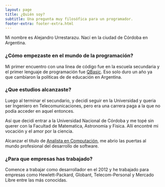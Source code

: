 ```yaml
---
layout: page
title: ¿Quién soy?
subtitle: Una pregunta muy filosófica para un programador.
footer-extra: footer-extra.html
---
```


Mi nombre es Alejandro Urrestarazu. Nací en la ciudad de Córdoba en Argentina.


### ¿Cómo empezaste en el mundo de la programación?

Mi primer encuentro con una linea de código fue en la escuela secundaria y el primer lenguaje de programación fue [QBasic](https://es.wikipedia.org/wiki/QBASIC). Eso solo duro un año ya que cambiaron la politicas de de educación en Argentina.

### ¿Que estudios alcanzaste?

Luego al terminar el secundario, y decidí seguir en la Universidad y queria ser Ingeniero en Telecomunicaciones, pero era una carrera paga a la que no podía acceder en aquel entonces.

Así que decidí entrar a la Universidad Nacional de Córdoba y me topé sin querer con la Facultad de Matematica, Astronomia y Fisica. Allí encontré mi vocación y el amor por la ciencia.

Alcanzar el titulo de [Analista en Computación](https://www.famaf.unc.edu.ar/academica/grado/analista-en-computaci%C3%B3n/), me abrio las puertas al mundo profesional del desarrollo de software.

### ¿Para que empresas has trabajado?

Comence a trabajar como desarrollador en el 2012 y he trabajado para empresas como Hewlett-Packard, Globant, Telecom-Personal y Mercado Libre entre las más conocidas.

              